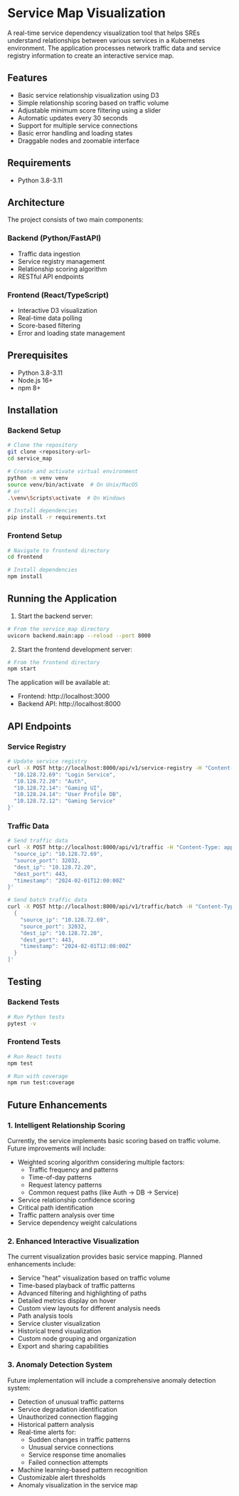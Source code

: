 # Service Map Visualization

A real-time service dependency visualization tool that helps SREs understand relationships between various services in a Kubernetes environment. The application processes network traffic data and service registry information to create an interactive service map.

## Features

- Basic service relationship visualization using D3
- Simple relationship scoring based on traffic volume
- Adjustable minimum score filtering using a slider
- Automatic updates every 30 seconds
- Support for multiple service connections
- Basic error handling and loading states
- Draggable nodes and zoomable interface

## Requirements
- Python 3.8-3.11

## Architecture

The project consists of two main components:

### Backend (Python/FastAPI)
- Traffic data ingestion
- Service registry management
- Relationship scoring algorithm
- RESTful API endpoints

### Frontend (React/TypeScript)
- Interactive D3 visualization
- Real-time data polling
- Score-based filtering
- Error and loading state management

## Prerequisites

- Python 3.8-3.11
- Node.js 16+
- npm 8+

## Installation

### Backend Setup
```bash
# Clone the repository
git clone <repository-url>
cd service_map

# Create and activate virtual environment
python -m venv venv
source venv/bin/activate  # On Unix/MacOS
# or
.\venv\Scripts\activate  # On Windows

# Install dependencies
pip install -r requirements.txt
```

### Frontend Setup
```bash
# Navigate to frontend directory
cd frontend

# Install dependencies
npm install
```

## Running the Application

1. Start the backend server:
```bash
# From the service_map directory
uvicorn backend.main:app --reload --port 8000
```

2. Start the frontend development server:
```bash
# From the frontend directory
npm start
```

The application will be available at:
- Frontend: http://localhost:3000
- Backend API: http://localhost:8000

## API Endpoints

### Service Registry
```bash
# Update service registry
curl -X POST http://localhost:8000/api/v1/service-registry -H "Content-Type: application/json" -d '{
  "10.128.72.69": "Login Service",
  "10.128.72.20": "Auth",
  "10.128.72.14": "Gaming UI",
  "10.128.24.14": "User Profile DB",
  "10.128.72.12": "Gaming Service"
}'
```

### Traffic Data
```bash
# Send traffic data
curl -X POST http://localhost:8000/api/v1/traffic -H "Content-Type: application/json" -d '{
  "source_ip": "10.128.72.69",
  "source_port": 32032,
  "dest_ip": "10.128.72.20",
  "dest_port": 443,
  "timestamp": "2024-02-01T12:00:00Z"
}'

# Send batch traffic data
curl -X POST http://localhost:8000/api/v1/traffic/batch -H "Content-Type: application/json" -d '[
  {
    "source_ip": "10.128.72.69",
    "source_port": 32032,
    "dest_ip": "10.128.72.20",
    "dest_port": 443,
    "timestamp": "2024-02-01T12:00:00Z"
  }
]'
```


## Testing

### Backend Tests
```bash
# Run Python tests
pytest -v
```

### Frontend Tests
```bash
# Run React tests
npm test

# Run with coverage
npm run test:coverage
```

## Future Enhancements

### 1. Intelligent Relationship Scoring
Currently, the service implements basic scoring based on traffic volume. Future improvements will include:
- Weighted scoring algorithm considering multiple factors:
  - Traffic frequency and patterns
  - Time-of-day patterns
  - Request latency patterns
  - Common request paths (like Auth → DB → Service)
- Service relationship confidence scoring
- Critical path identification
- Traffic pattern analysis over time
- Service dependency weight calculations

### 2. Enhanced Interactive Visualization
The current visualization provides basic service mapping. Planned enhancements include:
- Service "heat" visualization based on traffic volume
- Time-based playback of traffic patterns
- Advanced filtering and highlighting of paths
- Detailed metrics display on hover
- Custom view layouts for different analysis needs
- Path analysis tools
- Service cluster visualization
- Historical trend visualization
- Custom node grouping and organization
- Export and sharing capabilities

### 3. Anomaly Detection System
Future implementation will include a comprehensive anomaly detection system:
- Detection of unusual traffic patterns
- Service degradation identification
- Unauthorized connection flagging
- Historical pattern analysis
- Real-time alerts for:
  - Sudden changes in traffic patterns
  - Unusual service connections
  - Service response time anomalies
  - Failed connection attempts
- Machine learning-based pattern recognition
- Customizable alert thresholds
- Anomaly visualization in the service map